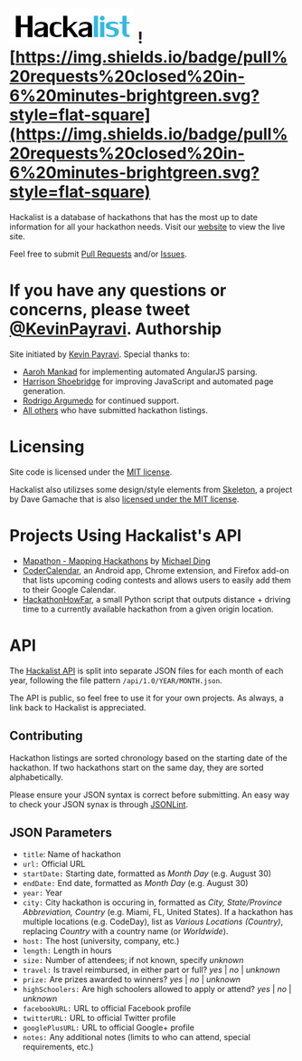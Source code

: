 ![hackalist-logo](images/logo.png)
![https://img.shields.io/badge/pull%20requests%20closed%20in-6%20minutes-brightgreen.svg?style=flat-square](https://img.shields.io/badge/pull%20requests%20closed%20in-6%20minutes-brightgreen.svg?style=flat-square)
=================================
Hackalist is a database of hackathons that has the most up to date information for all your hackathon needs. Visit our [website](http://www.hackalist.org) to view the live site.

Feel free to submit [Pull Requests](http://github.com/Hackalist/Hackalist.github.io/pulls) and/or [Issues](http://github.com/Hackalist/Hackalist.github.io/issues).

If you have any questions or concerns, please tweet [@KevinPayravi](http://twitter.com/KevinPayravi).
Authorship
=================================
Site initiated by [Kevin Payravi](http://www.kevinpayravi.com/). Special thanks to:
* [Aaroh Mankad](https://github.com/aarohmankad) for implementing automated AngularJS parsing.
* [Harrison Shoebridge](https://github.com/paked) for improving JavaScript and automated page generation.
* [Rodrigo Argumedo](https://github.com/rodrigoargumedo) for continued support.
* [All others](https://github.com/Hackalist/Hackalist.github.io/graphs/contributors) who have submitted hackathon listings.

Licensing
=================================
Site code is licensed under the [MIT license](https://github.com/Hackalist/Hackalist.github.io/blob/master/LICENSE).

Hackalist also utilizses some design/style elements from [Skeleton](http://getskeleton.com/), a project by Dave Gamache that is also [licensed under the MIT license](https://github.com/dhg/Skeleton/blob/master/LICENSE.md).

Projects Using Hackalist's API
=================================
* [Mapathon - Mapping Hackathons](http://mding5692.github.io/mapathon/prototype.html) by [Michael Ding](https://github.com/mding5692)
* [CoderCalendar](https://github.com/nishanthvijayan/CoderCalendar), an Android app, Chrome extension, and Firefox add-on that lists upcoming coding contests and allows users to easily add them to their Google Calendar.
* [HackathonHowFar](https://github.com/JoshuaRLi/HackathonHowFar), a small Python script that outputs distance + driving time to a currently available hackathon from a given origin location.

API
=================================
The [Hackalist API](https://github.com/Hackalist/Hackalist.github.io/tree/master/api/1.0) is split into separate JSON files for each month of each year, following the file pattern `/api/1.0/YEAR/MONTH.json`.

The API is public, so feel free to use it for your own projects. As always, a link back to Hackalist is appreciated.

## Contributing
Hackathon listings are sorted chronology based on the starting date of the hackathon. If two hackathons start on the same day, they are sorted alphabetically.

Please ensure your JSON syntax is correct before submitting. An easy way to check your JSON synax is through [JSONLint](http://jsonlint.com/).

## JSON Parameters
* `title`: Name of hackathon
* `url:` Official URL
* `startDate:` Starting date, formatted as *Month Day* (e.g. August 30)
* `endDate:` End date, formatted as *Month Day* (e.g. August 30)
* `year:` Year
* `city:` City hackathon is occuring in, formatted as *City, State/Province Abbreviation, Country* (e.g. Miami, FL, United States). If a hackathon has multiple locations (e.g. CodeDay), list as *Various Locations (Country)*, replacing *Country* with a country name (or *Worldwide*).
* `host:` The host (university, company, etc.)
* `length:` Length in hours
* `size:` Number of attendees; if not known, specify *unknown*
* `travel:` Is travel reimbursed, in either part or full? *yes* | *no* | *unknown*
* `prize:` Are prizes awarded to winners? *yes* | *no* | *unknown*
* `highSchoolers:` Are high schoolers allowed to apply or attend? *yes* | *no* | *unknown*
* `facebookURL:` URL to official Facebook profile
* `twitterURL:` URL to official Twitter profile
* `googlePlusURL:` URL to official Google+ profile
* `notes:` Any additional notes (limits to who can attend, special requirements, etc.)
